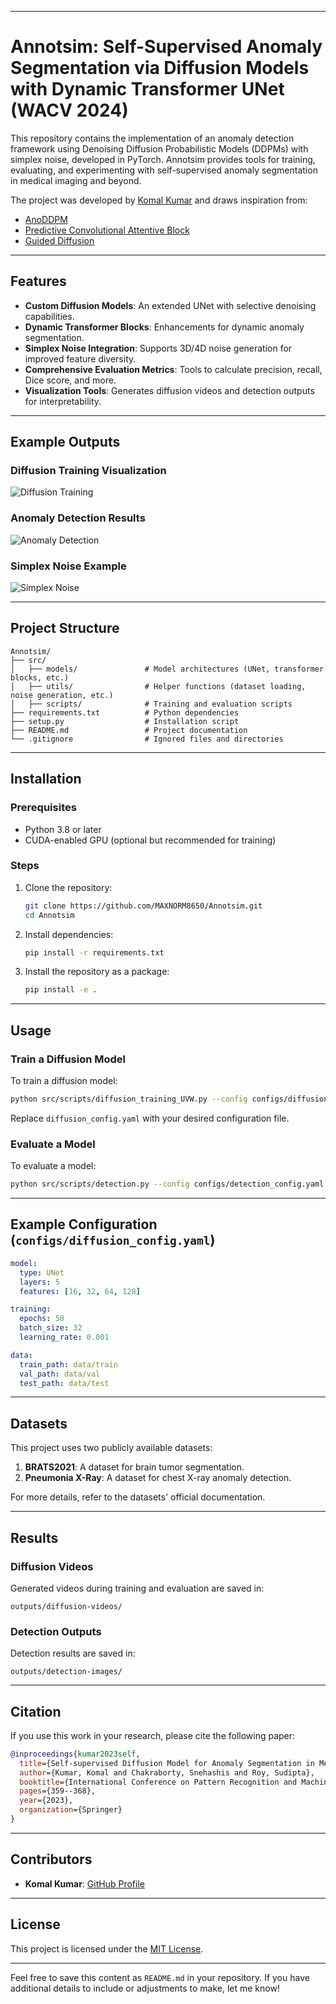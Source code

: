 
---

# Annotsim: Self-Supervised Anomaly Segmentation via Diffusion Models with Dynamic Transformer UNet (WACV 2024)

This repository contains the implementation of an anomaly detection framework using Denoising Diffusion Probabilistic Models (DDPMs) with simplex noise, developed in PyTorch. Annotsim provides tools for training, evaluating, and experimenting with self-supervised anomaly segmentation in medical imaging and beyond.

The project was developed by [Komal Kumar](https://github.com/MAXNORM8650) and draws inspiration from:
- [AnoDDPM](https://github.com/Julian-Wyatt/AnoDDPM)
- [Predictive Convolutional Attentive Block](https://github.com/ristea/sspcab)
- [Guided Diffusion](https://github.com/openai/guided-diffusion)

---

## Features

- **Custom Diffusion Models**: An extended UNet with selective denoising capabilities.
- **Dynamic Transformer Blocks**: Enhancements for dynamic anomaly segmentation.
- **Simplex Noise Integration**: Supports 3D/4D noise generation for improved feature diversity.
- **Comprehensive Evaluation Metrics**: Tools to calculate precision, recall, Dice score, and more.
- **Visualization Tools**: Generates diffusion videos and detection outputs for interpretability.

---

## Example Outputs

### Diffusion Training Visualization
![Diffusion Training](assets/diffusion_training_example.png)

### Anomaly Detection Results
![Anomaly Detection](assets/anomaly_detection_example.png)

### Simplex Noise Example
![Simplex Noise](assets/simplex_noise_example.png)

---

## Project Structure

```plaintext
Annotsim/
├── src/
│   ├── models/               # Model architectures (UNet, transformer blocks, etc.)
│   ├── utils/                # Helper functions (dataset loading, noise generation, etc.)
│   ├── scripts/              # Training and evaluation scripts
├── requirements.txt          # Python dependencies
├── setup.py                  # Installation script
├── README.md                 # Project documentation
└── .gitignore                # Ignored files and directories
```

---

## Installation

### Prerequisites
- Python 3.8 or later
- CUDA-enabled GPU (optional but recommended for training)

### Steps

1. Clone the repository:
   ```bash
   git clone https://github.com/MAXNORM8650/Annotsim.git
   cd Annotsim
   ```

2. Install dependencies:
   ```bash
   pip install -r requirements.txt
   ```

3. Install the repository as a package:
   ```bash
   pip install -e .
   ```

---

## Usage

### Train a Diffusion Model
To train a diffusion model:
```bash
python src/scripts/diffusion_training_UVW.py --config configs/diffusion_config.yaml
```
Replace `diffusion_config.yaml` with your desired configuration file.

### Evaluate a Model
To evaluate a model:
```bash
python src/scripts/detection.py --config configs/detection_config.yaml
```

---

## Example Configuration (`configs/diffusion_config.yaml`)
```yaml
model:
  type: UNet
  layers: 5
  features: [16, 32, 64, 128]

training:
  epochs: 50
  batch_size: 32
  learning_rate: 0.001

data:
  train_path: data/train
  val_path: data/val
  test_path: data/test
```

---

## Datasets

This project uses two publicly available datasets:
1. **BRATS2021**: A dataset for brain tumor segmentation.
2. **Pneumonia X-Ray**: A dataset for chest X-ray anomaly detection.

For more details, refer to the datasets' official documentation.

---

## Results

### Diffusion Videos
Generated videos during training and evaluation are saved in:
```plaintext
outputs/diffusion-videos/
```

### Detection Outputs
Detection results are saved in:
```plaintext
outputs/detection-images/
```

---

## Citation

If you use this work in your research, please cite the following paper:
```bibtex
@inproceedings{kumar2023self,
  title={Self-supervised Diffusion Model for Anomaly Segmentation in Medical Imaging},
  author={Kumar, Komal and Chakraborty, Snehashis and Roy, Sudipta},
  booktitle={International Conference on Pattern Recognition and Machine Intelligence},
  pages={359--368},
  year={2023},
  organization={Springer}
}
```

---

## Contributors

- **Komal Kumar**: [GitHub Profile](https://github.com/MAXNORM8650)

---

## License

This project is licensed under the [MIT License](LICENSE).

---

Feel free to save this content as `README.md` in your repository. If you have additional details to include or adjustments to make, let me know!
